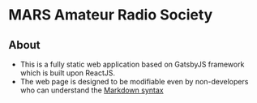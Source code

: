 # MARS Amateur Radio Society

## About

* This is a fully static web application based on GatsbyJS framework which is built upon ReactJS.
* The web page is designed to be modifiable even by non-developers who can understand the [Markdown syntax](https://www.markdownguide.org/)

